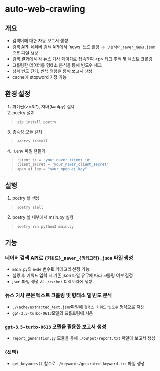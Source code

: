 # auto-web-crawling

## 개요

- 검색어에 대한 자동 보고서 생성
- 검색 API: 네이버 검색 API에서 'news' 노드 활용 &rarr; `./검색어_naver_news.json`으로 파일 생성
- 검색 결과에서 각 뉴스 기사 페이지로 접속하여 \<p> 테그 추적 및 텍스트 크롤링
- 크롤링한 데이터를 형태소 분석을 통해 빈도수 체크
- 상위 빈도 단어, 반복 명령을 통해 보고서 생성
- cache에 stopword 지정 가능

## 환경 설정

1. 파이썬(>=3.7), 자바(konlpy) 설치
2. poetry 설치
> ```bash
> pip install poetry
> ```
3. 종속성 모듈 설치
> ```bash
> poetry install
> ```
4. ./.env 파일 만들기
> ```python
> client_id = "your_naver_client_id"
> client_secret = "your_naver_client_secret"
> open_ai_key = "your_open_ai_key"
> ```

## 실행

1. poetry 쉘 생성
> ```bash
> poetry shell
> ```

2. poetry 쉘 내부에서 main.py 실행
> ```bash
> poetry run python3 main.py
> ```

## 기능

### 네이버 검색 API로 `{키워드}_naver_{카테고리}.json` 파일 생성
- `main.py`의 `node` 변수로 카테고리 선정 가능
- 실행 후 키워드 입력 시 기존 json 파일 유무에 따라 크롤링 여부 결정
- json 파일 생성 시 `./cache/` 디렉토리에 생성

### 뉴스 기사 본문 텍스트 크롤링 및 형태소 별 빈도 분석
- `./cache/extracted_text.json`파일에 `형태소 키워드:빈도수` 형식으로 저장
- `gpt-3.5-turbo-0613`모델의 프롬프팅에 사용

### `gpt-3.5-turbo-0613` 모델을 활용한 보고서 생성
- `report_generation.py` 모듈을 통해 `./output/report.txt` 파일에 보고서 생성

### (선택)
- `get_keywords()` 함수로 `./keywords/generated_keyword.txt` 파일 생성
